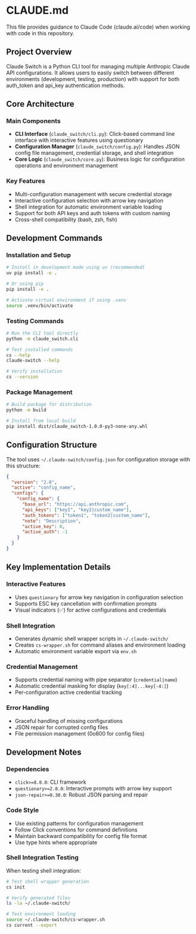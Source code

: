 # CLAUDE.md

This file provides guidance to Claude Code (claude.ai/code) when working with code in this repository.

## Project Overview

Claude Switch is a Python CLI tool for managing multiple Anthropic Claude API configurations. It allows users to easily switch between different environments (development, testing, production) with support for both auth_token and api_key authentication methods.

## Core Architecture

### Main Components

- **CLI Interface** (`claude_switch/cli.py`): Click-based command line interface with interactive features using questionary
- **Configuration Manager** (`claude_switch/config.py`): Handles JSON config file management, credential storage, and shell integration
- **Core Logic** (`claude_switch/core.py`): Business logic for configuration operations and environment management

### Key Features

- Multi-configuration management with secure credential storage
- Interactive configuration selection with arrow key navigation
- Shell integration for automatic environment variable loading
- Support for both API keys and auth tokens with custom naming
- Cross-shell compatibility (bash, zsh, fish)

## Development Commands  

### Installation and Setup

```bash
# Install in development mode using uv (recommended)
uv pip install -e .

# Or using pip
pip install -e .

# Activate virtual environment if using .venv
source .venv/bin/activate
```

### Testing Commands

```bash
# Run the CLI tool directly
python -m claude_switch.cli

# Test installed commands
cs --help
claude-switch --help

# Verify installation
cs --version
```

### Package Management

```bash
# Build package for distribution
python -m build

# Install from local build
pip install dist/claude_switch-1.0.0-py3-none-any.whl
```

## Configuration Structure

The tool uses `~/.claude-switch/config.json` for configuration storage with this structure:

```json
{
  "version": "2.0",
  "active": "config_name",
  "configs": {
    "config_name": {
      "base_url": "https://api.anthropic.com",
      "api_keys": ["key1", "key2|custom_name"],
      "auth_tokens": ["token1", "token2|custom_name"], 
      "note": "Description",
      "active_key": 0,
      "active_auth": -1
    }
  }
}
```

## Key Implementation Details

### Interactive Features

- Uses `questionary` for arrow key navigation in configuration selection
- Supports ESC key cancellation with confirmation prompts
- Visual indicators (✅) for active configurations and credentials

### Shell Integration

- Generates dynamic shell wrapper scripts in `~/.claude-switch/`
- Creates `cs-wrapper.sh` for command aliases and environment loading
- Automatic environment variable export via `env.sh`

### Credential Management

- Supports credential naming with pipe separator (`credential|name`)
- Automatic credential masking for display (`key[:4]...key[-4:]`)
- Per-configuration active credential tracking

### Error Handling

- Graceful handling of missing configurations
- JSON repair for corrupted config files
- File permission management (0o600 for config files)

## Development Notes

### Dependencies

- `click>=8.0.0`: CLI framework
- `questionary>=2.0.0`: Interactive prompts with arrow key support
- `json-repair>=0.30.0`: Robust JSON parsing and repair

### Code Style

- Use existing patterns for configuration management
- Follow Click conventions for command definitions
- Maintain backward compatibility for config file format
- Use type hints where appropriate

### Shell Integration Testing

When testing shell integration:

```bash
# Test shell wrapper generation
cs init

# Verify generated files
ls -la ~/.claude-switch/

# Test environment loading
source ~/.claude-switch/cs-wrapper.sh
cs current --export
```